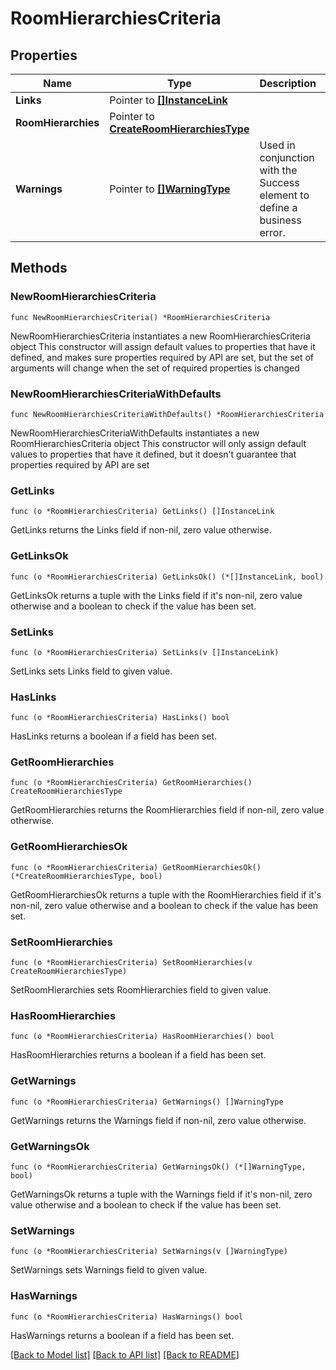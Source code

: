 # RoomHierarchiesCriteria

## Properties

Name | Type | Description | Notes
------------ | ------------- | ------------- | -------------
**Links** | Pointer to [**[]InstanceLink**](InstanceLink.md) |  | [optional] 
**RoomHierarchies** | Pointer to [**CreateRoomHierarchiesType**](CreateRoomHierarchiesType.md) |  | [optional] 
**Warnings** | Pointer to [**[]WarningType**](WarningType.md) | Used in conjunction with the Success element to define a business error. | [optional] 

## Methods

### NewRoomHierarchiesCriteria

`func NewRoomHierarchiesCriteria() *RoomHierarchiesCriteria`

NewRoomHierarchiesCriteria instantiates a new RoomHierarchiesCriteria object
This constructor will assign default values to properties that have it defined,
and makes sure properties required by API are set, but the set of arguments
will change when the set of required properties is changed

### NewRoomHierarchiesCriteriaWithDefaults

`func NewRoomHierarchiesCriteriaWithDefaults() *RoomHierarchiesCriteria`

NewRoomHierarchiesCriteriaWithDefaults instantiates a new RoomHierarchiesCriteria object
This constructor will only assign default values to properties that have it defined,
but it doesn't guarantee that properties required by API are set

### GetLinks

`func (o *RoomHierarchiesCriteria) GetLinks() []InstanceLink`

GetLinks returns the Links field if non-nil, zero value otherwise.

### GetLinksOk

`func (o *RoomHierarchiesCriteria) GetLinksOk() (*[]InstanceLink, bool)`

GetLinksOk returns a tuple with the Links field if it's non-nil, zero value otherwise
and a boolean to check if the value has been set.

### SetLinks

`func (o *RoomHierarchiesCriteria) SetLinks(v []InstanceLink)`

SetLinks sets Links field to given value.

### HasLinks

`func (o *RoomHierarchiesCriteria) HasLinks() bool`

HasLinks returns a boolean if a field has been set.

### GetRoomHierarchies

`func (o *RoomHierarchiesCriteria) GetRoomHierarchies() CreateRoomHierarchiesType`

GetRoomHierarchies returns the RoomHierarchies field if non-nil, zero value otherwise.

### GetRoomHierarchiesOk

`func (o *RoomHierarchiesCriteria) GetRoomHierarchiesOk() (*CreateRoomHierarchiesType, bool)`

GetRoomHierarchiesOk returns a tuple with the RoomHierarchies field if it's non-nil, zero value otherwise
and a boolean to check if the value has been set.

### SetRoomHierarchies

`func (o *RoomHierarchiesCriteria) SetRoomHierarchies(v CreateRoomHierarchiesType)`

SetRoomHierarchies sets RoomHierarchies field to given value.

### HasRoomHierarchies

`func (o *RoomHierarchiesCriteria) HasRoomHierarchies() bool`

HasRoomHierarchies returns a boolean if a field has been set.

### GetWarnings

`func (o *RoomHierarchiesCriteria) GetWarnings() []WarningType`

GetWarnings returns the Warnings field if non-nil, zero value otherwise.

### GetWarningsOk

`func (o *RoomHierarchiesCriteria) GetWarningsOk() (*[]WarningType, bool)`

GetWarningsOk returns a tuple with the Warnings field if it's non-nil, zero value otherwise
and a boolean to check if the value has been set.

### SetWarnings

`func (o *RoomHierarchiesCriteria) SetWarnings(v []WarningType)`

SetWarnings sets Warnings field to given value.

### HasWarnings

`func (o *RoomHierarchiesCriteria) HasWarnings() bool`

HasWarnings returns a boolean if a field has been set.


[[Back to Model list]](../README.md#documentation-for-models) [[Back to API list]](../README.md#documentation-for-api-endpoints) [[Back to README]](../README.md)


